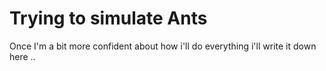 # Trying to simulate Ants

Once I'm a bit more confident about how i'll do everything i'll write it down here ..

